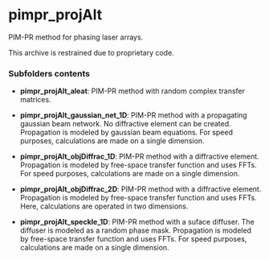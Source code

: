 # pimpr_projAlt
PIM-PR method for phasing laser arrays.

This archive is restrained due to proprietary code.

### Subfolders contents
  * **pimpr_projAlt_aleat**: PIM-PR method with random complex transfer matrices.
      
  * **pimpr_projAlt_gaussian_net_1D**: PIM-PR method with a propagating gaussian beam network. No diffractive element can be created. Propagation is modeled by gaussian beam equations. For speed purposes, calculations are made on a single dimension.
      
  * **pimpr_projAlt_objDiffrac_1D**: PIM-PR method with a diffractive element. Propagation is modeled by free-space transfer function and uses FFTs. For speed purposes, calculations are made on a single dimension.
      
  * **pimpr_projAlt_objDiffrac_2D**: PIM-PR method with a diffractive element. Propagation is modeled by free-space transfer function and uses FFTs. Here, calculations are operated in two dimensions.

  * **pimpr_projAlt_speckle_1D**: PIM-PR method with a suface diffuser. The diffuser is modeled as a random phase mask. Propagation is modeled by free-space transfer function and uses FFTs. For speed purposes, calculations are made on a single dimension.
